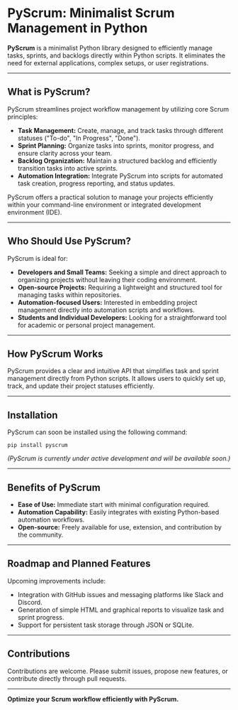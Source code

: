 # PyScrum: Minimalist Scrum Management in Python

**PyScrum** is a minimalist Python library designed to efficiently manage tasks, sprints, and backlogs directly within Python scripts. It eliminates the need for external applications, complex setups, or user registrations.

---

## What is PyScrum?

PyScrum streamlines project workflow management by utilizing core Scrum principles:

- **Task Management:** Create, manage, and track tasks through different statuses ("To-do", "In Progress", "Done").
- **Sprint Planning:** Organize tasks into sprints, monitor progress, and ensure clarity across your team.
- **Backlog Organization:** Maintain a structured backlog and efficiently transition tasks into active sprints.
- **Automation Integration:** Integrate PyScrum into scripts for automated task creation, progress reporting, and status updates.

PyScrum offers a practical solution to manage your projects efficiently within your command-line environment or integrated development environment (IDE).

---

## Who Should Use PyScrum?

PyScrum is ideal for:

- **Developers and Small Teams:** Seeking a simple and direct approach to organizing projects without leaving their coding environment.
- **Open-source Projects:** Requiring a lightweight and structured tool for managing tasks within repositories.
- **Automation-focused Users:** Interested in embedding project management directly into automation scripts and workflows.
- **Students and Individual Developers:** Looking for a straightforward tool for academic or personal project management.

---

## How PyScrum Works

PyScrum provides a clear and intuitive API that simplifies task and sprint management directly from Python scripts. It allows users to quickly set up, track, and update their project statuses efficiently.

---

## Installation

PyScrum can soon be installed using the following command:

```
pip install pyscrum
```

*(PyScrum is currently under active development and will be available soon.)*

---

## Benefits of PyScrum

- **Ease of Use:** Immediate start with minimal configuration required.
- **Automation Capability:** Easily integrates with existing Python-based automation workflows.
- **Open-source:** Freely available for use, extension, and contribution by the community.

---

## Roadmap and Planned Features

Upcoming improvements include:

- Integration with GitHub issues and messaging platforms like Slack and Discord.
- Generation of simple HTML and graphical reports to visualize task and sprint progress.
- Support for persistent task storage through JSON or SQLite.

---

## Contributions

Contributions are welcome. Please submit issues, propose new features, or contribute directly through pull requests.

---

**Optimize your Scrum workflow efficiently with PyScrum.**

